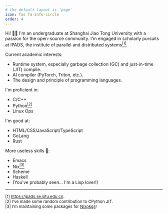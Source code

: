 ```yaml
---
# the default layout is 'page'
icon: fas fa-info-circle
order: 4
---
```


Hi! 👋🏻 I'm an undergraduate at Shanghai Jiao Tong University with a passion for the open-source community. I'm engaged in scholarly pursuits at IPADS, the institute of parallel and distributed systems<a href="#footnote1"><sup>[1]</sup></a>.

Current academic interests:

- Runtime system, especially garbage collection (GC) and just-in-time (JIT) compile.
- AI compiler (PyTorch, Triton, etc.).
- The design and principle of programming languages.

I'm proficient in:

- C/C++
- Python<a href="#footnote2"><sup>[2]</sup></a>
- Linux Ops

I'm good at:

- HTML/CSS/JavaScript/TypeScript
- GoLang
- Rust

More useless skills 🙂:

- Emacs
- Nix<a href="#footnote3"><sup>[3]</sup></a>
- Scheme
- Haskell
- (You've probably seen... I'm a Lisp lover!)

---

<p style="font-size: small;">
<span id="footnote1">[1]</span> <a href="https://ipads.se.sjtu.edu.cn">https://ipads.se.sjtu.edu.cn</a>.<br/>
<span id="footnote2">[2]</span> I've made some random contribution to CPython JIT.<br/>
<span id="footnote3">[3]</span> I'm maintaining some packages for <a href="https://github.com/NixOS/nixpkgs">Nixpkgs</a>!
<p>
